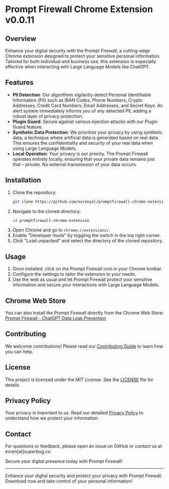 # Prompt Firewall Chrome Extension v0.0.11

## Overview

Enhance your digital security with the Prompt Firewall, a cutting-edge Chrome extension designed to protect your sensitive personal information. Tailored for both individual and business use, this extension is especially effective when interacting with Large Language Models like ChatGPT.

## Features

- **PII Detection**: Our algorithms vigilantly detect Personal Identifiable Information (PII) such as IBAN Codes, Phone Numbers, Crypto Addresses, Credit Card Numbers, Email Addresses, and Secret Keys. An alert system immediately informs you of any detected PII, adding a robust layer of privacy protection.
- **Plugin Guard**: Secure against various injection attacks with our Plugin Guard feature.
- **Synthetic Data Protection**: We prioritize your privacy by using synthetic data, a technique where artificial data is generated based on real data. This ensures the confidentiality and security of your real data when using Large Language Models.
- **Local Operation**: Your privacy is our priority. The Prompt Firewall operates entirely locally, ensuring that your private data remains just that – private. No external transmission of your data occurs.

## Installation

1. Clone the repository:
    ```bash
    git clone https://github.com/evrenyal/promptfirewall-chrome-extension.git
    ```
2. Navigate to the cloned directory:
    ```bash
    cd promptfirewall-chrome-extension
    ```
3. Open Chrome and go to `chrome://extensions/`.
4. Enable "Developer mode" by toggling the switch in the top right corner.
5. Click "Load unpacked" and select the directory of the cloned repository.

## Usage

1. Once installed, click on the Prompt Firewall icon in your Chrome toolbar.
2. Configure the settings to tailor the extension to your needs.
3. Use the web as usual and let Prompt Firewall protect your sensitive information and secure your interactions with Large Language Models.

## Chrome Web Store

You can also install the Prompt Firewall directly from the Chrome Web Store: [Prompt Firewall - ChatGPT Data Leak Prevention](https://chromewebstore.google.com/detail/prompt-firewall-chatgpt-d/kmhmhfalodpigohkmmafmaaonoemoejl)

## Contributing

We welcome contributions! Please read our [Contributing Guide](CONTRIBUTING.md) to learn how you can help.

## License

This project is licensed under the MIT License. See the [LICENSE](LICENSE) file for details.

## Privacy Policy

Your privacy is important to us. Read our detailed [Privacy Policy](https://promptfirewall.com/privacy-policy.html) to understand how we protect your information.

## Contact

For questions or feedback, please open an issue on GitHub or contact us at evren[at]superbug.co

Secure your digital presence today with Prompt Firewall!

---

Enhance your digital security and protect your privacy with Prompt Firewall. Download now and take control of your personal information!

